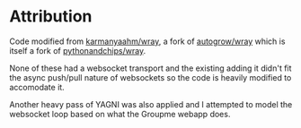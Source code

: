 # Attribution

Code modified from [karmanyaahm/wray](https://github.com/karmanyaahm/wray), a fork of [autogrow/wray](https://github.com/autogrow/wray) which is itself a fork of [pythonandchips/wray](https://github.com/pythonandchips/wray).

None of these had a websocket transport and the existing adding it didn't fit the async push/pull nature of websockets so the code is heavily modified to accomodate it.

Another heavy pass of YAGNI was also applied and I attempted to model the websocket loop based on what the Groupme webapp does.